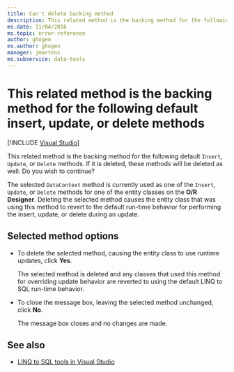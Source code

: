 ```yaml
---
title: Can't delete backing method
description: This related method is the backing method for the following default insert, update, or delete methods
ms.date: 11/04/2016
ms.topic: error-reference
author: ghogen
ms.author: ghogen
manager: jmartens
ms.subservice: data-tools
---
```

# This related method is the backing method for the following default insert, update, or delete methods

 [!INCLUDE [Visual Studio](~/includes/applies-to-version/vs-windows-only.md)]

This related method is the backing method for the following default `Insert`, `Update`, or `Delete` methods. If it is deleted, these methods will be deleted as well. Do you wish to continue?

The selected `DataContext` method is currently used as one of the `Insert`, `Update`, or `Delete` methods for one of the entity classes on the **O/R Designer**. Deleting the selected method causes the entity class that was using this method to revert to the default run-time behavior for performing the insert, update, or delete during an update.

## Selected method options

- To delete the selected method, causing the entity class to use runtime updates, click **Yes**.

   The selected method is deleted and any classes that used this method for overriding update behavior are reverted to using the default LINQ to SQL run-time behavior.

- To close the message box, leaving the selected method unchanged, click **No**.

   The message box closes and no changes are made.

## See also

- [LINQ to SQL tools in Visual Studio](../data-tools/linq-to-sql-tools-in-visual-studio2.md)